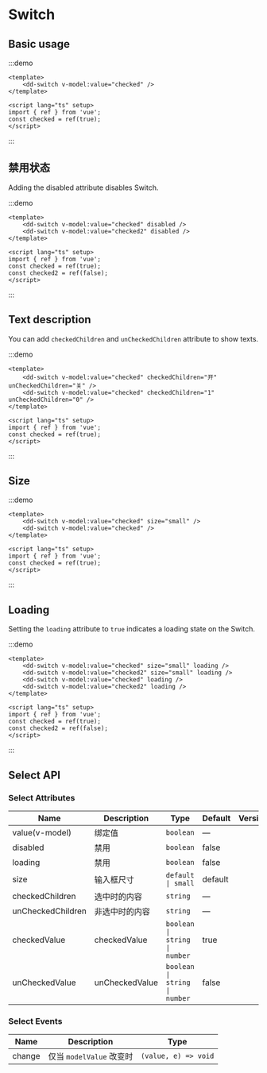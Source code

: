 # Switch

## Basic usage

:::demo

```vue
<template>
	<dd-switch v-model:value="checked" />
</template>

<script lang="ts" setup>
import { ref } from 'vue';
const checked = ref(true);
</script>
```

:::

## 禁用状态

Adding the disabled attribute disables Switch.

:::demo

```vue
<template>
	<dd-switch v-model:value="checked" disabled />
	<dd-switch v-model:value="checked2" disabled />
</template>

<script lang="ts" setup>
import { ref } from 'vue';
const checked = ref(true);
const checked2 = ref(false);
</script>
```

:::

## Text description

You can add `checkedChildren` and `unCheckedChildren` attribute to show texts.

:::demo

```vue
<template>
	<dd-switch v-model:value="checked" checkedChildren="开" unCheckedChildren="关" />
	<dd-switch v-model:value="checked" checkedChildren="1" unCheckedChildren="0" />
</template>

<script lang="ts" setup>
import { ref } from 'vue';
const checked = ref(true);
</script>
```

:::

## Size

:::demo

```vue
<template>
	<dd-switch v-model:value="checked" size="small" />
	<dd-switch v-model:value="checked" />
</template>

<script lang="ts" setup>
import { ref } from 'vue';
const checked = ref(true);
</script>
```

:::

## Loading

Setting the `loading` attribute to `true` indicates a loading state on the Switch.

:::demo

```vue
<template>
	<dd-switch v-model:value="checked" size="small" loading />
	<dd-switch v-model:value="checked2" size="small" loading />
	<dd-switch v-model:value="checked" loading />
	<dd-switch v-model:value="checked2" loading />
</template>

<script lang="ts" setup>
import { ref } from 'vue';
const checked = ref(true);
const checked2 = ref(false);
</script>
```

:::

## Select API

### Select Attributes

| Name              | Description    | Type                          | Default | Version |
| ----------------- | -------------- | ----------------------------- | ------- | ------- |
| value(v-model)    | 绑定值         | `boolean`                     | —       |
| disabled          | 禁用           | `boolean`                     | false   |
| loading           | 禁用           | `boolean`                     | false   |
| size              | 输入框尺寸     | `default \| small`            | default |
| checkedChildren   | 选中时的内容   | `string`                      | —       |
| unCheckedChildren | 非选中时的内容 | `string`                      | —       |
| checkedValue      | checkedValue   | `boolean \| string \| number` | true    |
| unCheckedValue    | unCheckedValue | `boolean \| string \| number` | false   |

### Select Events

| Name   | Description              | Type                 |
| ------ | ------------------------ | -------------------- |
| change | 仅当 `modelValue` 改变时 | `(value, e) => void` |

